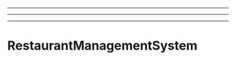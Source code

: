 -----------------------------------------
----------------------------------------------------------------------------------------------------
----------------------------------------------------------------------------------------------------
# RestaurantManagementSystem
